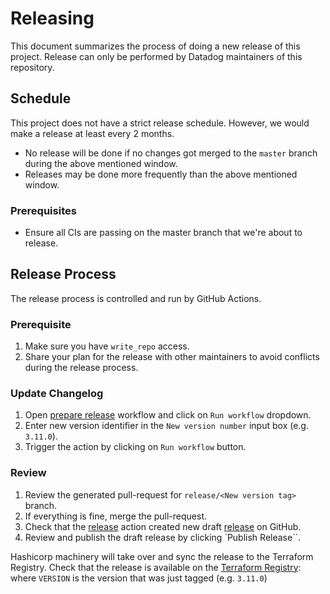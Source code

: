# Releasing

This document summarizes the process of doing a new release of this project.
Release can only be performed by Datadog maintainers of this repository.

## Schedule

This project does not have a strict release schedule. However, we would make a release at least every 2 months.
- No release will be done if no changes got merged to the `master` branch during the above mentioned window.
- Releases may be done more frequently than the above mentioned window.

### Prerequisites

- Ensure all CIs are passing on the master branch that we're about to release.

## Release Process

The release process is controlled and run by GitHub Actions.

### Prerequisite

1. Make sure you have `write_repo` access.
1. Share your plan for the release with other maintainers to avoid conflicts during the release process.

### Update Changelog

1. Open [prepare release](https://github.com/DataDog/terraform-provider-datadog/actions/workflows/prepare_release.yml) workflow and click on `Run workflow` dropdown.
2. Enter new version identifier in the `New version number` input box (e.g. `3.11.0`).
3. Trigger the action by clicking on `Run workflow` button.

### Review

1. Review the generated pull-request for `release/<New version tag>` branch.
2. If everything is fine, merge the pull-request.
3. Check that the [release](https://github.com/DataDog/terraform-provider-datadog/actions/workflows/release.yml) action created new draft [release](https://github.com/DataDog/terraform-provider-datadog/releases) on GitHub.
4. Review and publish the draft release by clicking `Publish Release``.

Hashicorp machinery will take over and sync the release to the Terraform Registry. Check that the release is available on the [Terraform Registry](https://registry.terraform.io/providers/DataDog/datadog):
where `VERSION` is the version that was just tagged (e.g. `3.11.0`)